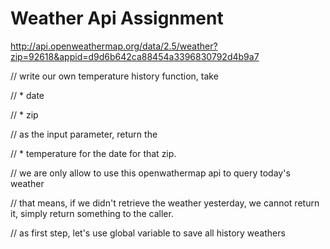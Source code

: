 # Weather Api Assignment  


  http://api.openweathermap.org/data/2.5/weather?zip=92618&appid=d9d6b642ca88454a3396830792d4b9a7

// write our own temperature history function, take 

//  * date

//  * zip 

// as the input parameter, return the 

//  * temperature for the date for that zip.


// we are only allow to use this openwathermap api to query today's weather


// that means, if we didn't retrieve the weather yesterday, we cannot return it, simply return something to the caller.

// as first step, let's use global variable to save all history weathers
